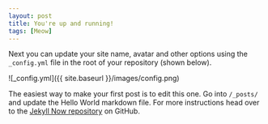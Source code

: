```yaml
---
layout: post
title: You're up and running!
tags: [Meow]
---
```


Next you can update your site name, avatar and other options using the `_config.yml` file in the root of your repository (shown below).

<!--more-->

![_config.yml]({{ site.baseurl }}/images/config.png)

The easiest way to make your first post is to edit this one. Go into `/_posts/` and update the Hello World markdown file. For more instructions head over to the [Jekyll Now repository](https://github.com/barryclark/jekyll-now) on GitHub.
